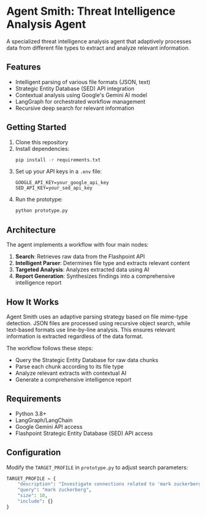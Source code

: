 # Agent Smith: Threat Intelligence Analysis Agent

A specialized threat intelligence analysis agent that adaptively processes data from different file types to extract and analyze relevant information.

## Features

- Intelligent parsing of various file formats (JSON, text)
- Strategic Entity Database (SED) API integration
- Contextual analysis using Google's Gemini AI model
- LangGraph for orchestrated workflow management
- Recursive deep search for relevant information

## Getting Started

1. Clone this repository
2. Install dependencies:
   ```bash
   pip install -r requirements.txt
   ```
3. Set up your API keys in a `.env` file:
   ```env
   GOOGLE_API_KEY=your_google_api_key
   SED_API_KEY=your_sed_api_key
   ```
4. Run the prototype:
   ```bash
   python prototype.py
   ```

## Architecture

The agent implements a workflow with four main nodes:
1. **Search**: Retrieves raw data from the Flashpoint API
2. **Intelligent Parser**: Determines file type and extracts relevant content
3. **Targeted Analysis**: Analyzes extracted data using AI
4. **Report Generation**: Synthesizes findings into a comprehensive intelligence report

## How It Works

Agent Smith uses an adaptive parsing strategy based on file mime-type detection. JSON files are processed using recursive object search, while text-based formats use line-by-line analysis. This ensures relevant information is extracted regardless of the data format.

The workflow follows these steps:
- Query the Strategic Entity Database for raw data chunks
- Parse each chunk according to its file type
- Analyze relevant extracts with contextual AI
- Generate a comprehensive intelligence report

## Requirements

- Python 3.8+
- LangGraph/LangChain
- Google Gemini API access
- Flashpoint Strategic Entity Database (SED) API access

## Configuration

Modify the `TARGET_PROFILE` in `prototype.py` to adjust search parameters:
```python
TARGET_PROFILE = {
    "description": "Investigate connections related to 'mark zuckerberg'",
    "query": "mark zuckerberg",
    "size": 10,
    "include": {}
}
```